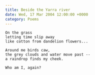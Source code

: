 ```yaml
---
title: Beside the Yarra river
date: Wed, 17 Mar 2004 12:00:00 +0000
category: Poems
---
```


    On the grass  
    letting time slip away  
    like cotton from dandelion flowers...

    Around me birds caw,  
    the grey clouds and water move past --  
    a raindrop finds my cheek.

    Who am I, again?


